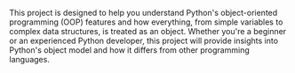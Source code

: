 This project is designed to help you understand Python's object-oriented programming (OOP) features and how everything, from simple variables to complex data structures, is treated as an object. Whether you're a beginner or an experienced Python developer, this project will provide insights into Python's object model and how it differs from other programming languages.
